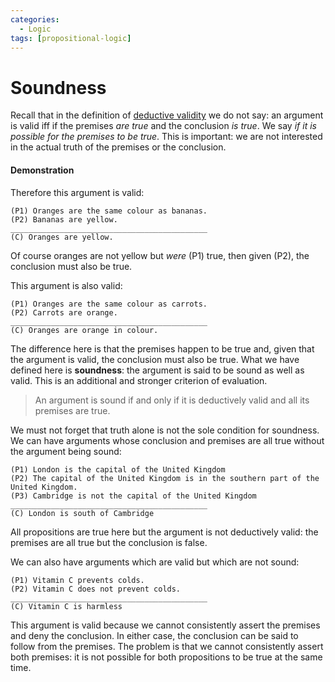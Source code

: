 ```yaml
---
categories:
  - Logic
tags: [propositional-logic]
---
```


# Soundness

Recall that in the definition of
[deductive validity](Validity_and_entailment.md#validity)
we do not say: an argument is valid iff if the premises _are true_ and the
conclusion _is true_. We say _if it is possible for the premises to be true_.
This is important: we are not interested in the actual truth of the premises or
the conclusion.

#### Demonstration

Therefore this argument is valid:

```
(P1) Oranges are the same colour as bananas.
(P2) Bananas are yellow.
____________________________________________
(C) Oranges are yellow.
```

Of course oranges are not yellow but _were_ (P1) true, then given (P2), the
conclusion must also be true.

This argument is also valid:

```
(P1) Oranges are the same colour as carrots.
(P2) Carrots are orange.
____________________________________________
(C) Oranges are orange in colour.
```

The difference here is that the premises happen to be true and, given that the
argument is valid, the conclusion must also be true. What we have defined here
is **soundness**: the argument is said to be sound as well as valid. This is an
additional and stronger criterion of evaluation.

> An argument is sound if and only if it is deductively valid and all its
> premises are true.

We must not forget that truth alone is not the sole condition for soundness. We
can have arguments whose conclusion and premises are all true without the
argument being sound:

```
(P1) London is the capital of the United Kingdom
(P2) The capital of the United Kingdom is in the southern part of the United Kingdom.
(P3) Cambridge is not the capital of the United Kingdom
____________________________________________
(C) London is south of Cambridge
```

All propositions are true here but the argument is not deductively valid: the
premises are all true but the conclusion is false.

We can also have arguments which are valid but which are not sound:

```
(P1) Vitamin C prevents colds.
(P2) Vitamin C does not prevent colds.
____________________________________________
(C) Vitamin C is harmless
```

This argument is valid because we cannot consistently assert the premises and
deny the conclusion. In either case, the conclusion can be said to follow from
the premises. The problem is that we cannot consistently assert both premises:
it is not possible for both propositions to be true at the same time.
